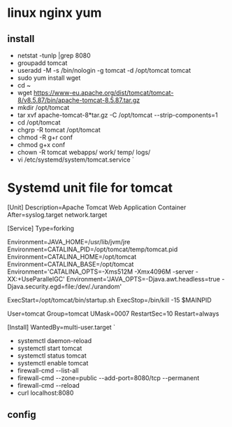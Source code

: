 # linux nginx yum

## install
- netstat -tunlp |grep 8080
- groupadd tomcat
- useradd -M -s /bin/nologin -g tomcat -d /opt/tomcat tomcat
- sudo yum install wget
- cd ~
- wget https://www-eu.apache.org/dist/tomcat/tomcat-8/v8.5.87/bin/apache-tomcat-8.5.87.tar.gz
- mkdir /opt/tomcat
- tar xvf apache-tomcat-8*tar.gz -C /opt/tomcat --strip-components=1
- cd /opt/tomcat
- chgrp -R tomcat /opt/tomcat
- chmod -R g+r conf
- chmod g+x conf
- chown -R tomcat webapps/ work/ temp/ logs/
- vi /etc/systemd/system/tomcat.service
`
# Systemd unit file for tomcat
[Unit]
Description=Apache Tomcat Web Application Container
After=syslog.target network.target

[Service]
Type=forking

Environment=JAVA_HOME=/usr/lib/jvm/jre
Environment=CATALINA_PID=/opt/tomcat/temp/tomcat.pid
Environment=CATALINA_HOME=/opt/tomcat
Environment=CATALINA_BASE=/opt/tomcat
Environment='CATALINA_OPTS=-Xms512M -Xmx4096M -server -XX:+UseParallelGC'
Environment='JAVA_OPTS=-Djava.awt.headless=true -Djava.security.egd=file:/dev/./urandom'

ExecStart=/opt/tomcat/bin/startup.sh
ExecStop=/bin/kill -15 $MAINPID

User=tomcat
Group=tomcat
UMask=0007
RestartSec=10
Restart=always

[Install]
WantedBy=multi-user.target
`
- systemctl daemon-reload
- systemctl start tomcat
- systemctl status tomcat
- systemctl enable tomcat 
- firewall-cmd --list-all
- firewall-cmd --zone=public --add-port=8080/tcp --permanent
- firewall-cmd --reload
- curl localhost:8080

## config
